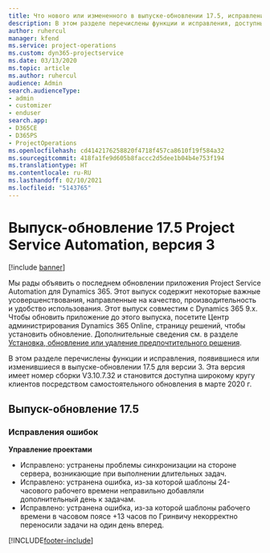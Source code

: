 ```yaml
---
title: Что нового или измененного в выпуске-обновлении 17.5, исправление, Project Service Automation, версия 3
description: В этом разделе перечислены функции и исправления, доступные в выпуске-обновлении 17.5 для Project Service Automation версии 3.
author: ruhercul
manager: kfend
ms.service: project-operations
ms.custom: dyn365-projectservice
ms.date: 03/13/2020
ms.topic: article
ms.author: ruhercul
audience: Admin
search.audienceType:
- admin
- customizer
- enduser
search.app:
- D365CE
- D365PS
- ProjectOperations
ms.openlocfilehash: cd4142176258820f4718f457ca8610f19f584a32
ms.sourcegitcommit: 418fa1fe9d605b8faccc2d5dee1b04b4e753f194
ms.translationtype: HT
ms.contentlocale: ru-RU
ms.lasthandoff: 02/10/2021
ms.locfileid: "5143765"
---
```

# <a name="project-service-automation-update-release-175-v3"></a>Выпуск-обновление 17.5 Project Service Automation, версия 3

[!include [banner](../includes/psa-now-project-operations.md)]

Мы рады объявить о последнем обновлении приложения Project Service Automation для Dynamics 365. Этот выпуск содержит некоторые важные усовершенствования, направленные на качество, производительность и удобство использования.  Этот выпуск совместим с Dynamics 365 9.x. Чтобы обновить приложение до этого выпуска, посетите Центр администрирования Dynamics 365 Online, страницу решений, чтобы установить обновление. Дополнительные сведения см. в разделе [Установка, обновление или удаление предпочтительного решения](https://docs.microsoft.com/power-platform/admin/install-remove-preferred-solution).

В этом разделе перечислены функции и исправления, появившиеся или изменившиеся в выпуске-обновлении 17.5 для версии 3. Эта версия имеет номер сборки V3.10.7.32 и становится доступна широкому кругу клиентов посредством самостоятельного обновления в марте 2020 г.


## <a name="update-release-175"></a>Выпуск-обновление 17.5

### <a name="bug-fixes"></a>Исправления ошибок


**Управление проектами**

- Исправлено: устранены проблемы синхронизации на стороне сервера, возникающие при выполнении длительных задач.
- Исправлено: устранена ошибка, из-за которой шаблоны 24-часового рабочего времени неправильно добавляли дополнительный день к задачам.
- Исправлено: устранена ошибка, из-за которой шаблоны рабочего времени в часовом поясе +13 часов по Гринвичу некорректно переносили задачи на один день вперед.



[!INCLUDE[footer-include](../includes/footer-banner.md)]